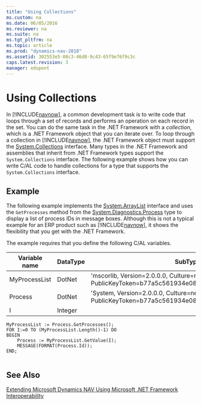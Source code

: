 ```yaml
---
title: "Using Collections"
ms.custom: na
ms.date: 06/05/2016
ms.reviewer: na
ms.suite: na
ms.tgt_pltfrm: na
ms.topic: article
ms.prod: "dynamics-nav-2018"
ms.assetid: 302553e5-08c3-46d0-9c43-65f9e76f9c3c
caps.latest.revision: 3
manager: edupont
---
```

# Using Collections
In [!INCLUDE[navnow](includes/navnow_md.md)], a common development task is to write code that loops through a set of records and performs an operation on each record in the set. You can do the same task in the .NET Framework with a *collection*, which is a .NET Framework object that you can iterate over. To loop through a collection in [!INCLUDE[navnow](includes/navnow_md.md)], the .NET Framework object must support the [System.Collections](http://go.microsoft.com/fwlink/?LinkID=203729&clcid=0x409) interface. Many types in the .NET Framework and assemblies that inherit from .NET Framework types support the `System.Collections` interface. The following example shows how you can write C/AL code to handle collections for a type that supports the `System.Collections` interface.  
  
## Example  
 The following example implements the [System.ArrayList](http://go.microsoft.com/fwlink/?LinkID=203944&clcid=0x409) interface and uses the `GetProcesses` method from the [System.Diagnostics.Process](http://go.microsoft.com/fwlink/?LinkID=203946&clcid=0x409) type to display a list of process IDs in message boxes. Although this is not a typical example for an ERP product such as [!INCLUDE[navnow](includes/navnow_md.md)], it shows the flexibility that you get with the .NET Framework.  
  
 The example requires that you define the following C/AL variables.  
  
|Variable name|DataType|SubType|  
|-------------------|--------------|-------------|  
|MyProcessList|DotNet|'mscorlib, Version=2.0.0.0, Culture=neutral, PublicKeyToken=b77a5c561934e089'.System.Array|  
|Process|DotNet|'System, Version=2.0.0.0, Culture=neutral, PublicKeyToken=b77a5c561934e089'.System.Diagnostics.Process|  
|I|Integer||  
  
```  
MyProcessList := Process.GetProcesses();  
FOR I:=0 TO (MyProcessList.Length()-1) DO  
BEGIN  
    Process := MyProcessList.GetValue(I);  
    MESSAGE(FORMAT(Process.Id));  
END;  
  
```  
  
## See Also  
 [Extending Microsoft Dynamics NAV Using Microsoft .NET Framework Interoperability](Extending-Microsoft-Dynamics-NAV-Using-Microsoft-.NET-Framework-Interoperability.md)